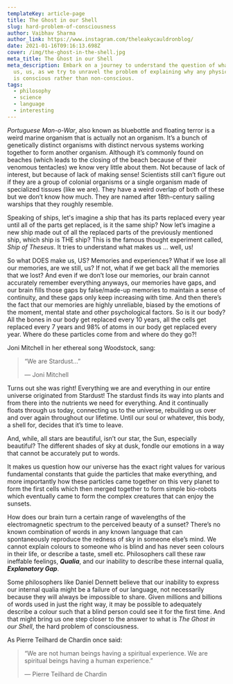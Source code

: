 ```yaml
---
templateKey: article-page
title: The Ghost in our Shell
slug: hard-problem-of-consciousness
author: Vaibhav Sharma
author_link: https://www.instagram.com/theleakycauldronblog/
date: 2021-01-16T09:16:13.698Z
cover: /img/the-ghost-in-the-shell.jpg
meta_title: The Ghost in our Shell
meta_description: Embark on a journey to understand the question of what makes
  us, us, as we try to unravel the problem of explaining why any physical state
  is conscious rather than non-conscious.
tags:
  - philosophy
  - science
  - language
  - interesting
---
```

*Portuguese Man-o-War*, also known as bluebottle and floating terror is a weird marine organism that is actually not an organism. It’s a bunch of genetically distinct organisms with distinct nervous systems working together to form another organism. Although it’s commonly found on beaches (which leads to the closing of the beach because of their venomous tentacles) we know very little about them. Not because of lack of interest, but because of lack of making sense! Scientists still can’t figure out if they are a group of colonial organisms or a single organism made of specialized tissues (like we are). They have a weird overlap of both of these but we don’t know how much. They are named after 18th-century sailing warships that they roughly resemble.

Speaking of ships, let's imagine a ship that has its parts replaced every year until all of the parts get replaced, is it the same ship? Now let’s imagine a new ship made out of all the replaced parts of the previously mentioned ship, which ship is THE ship? This is the famous thought experiment called, *Ship of Theseus*. It tries to understand what makes us … well, us! 

So what DOES make us, US? Memories and experiences? What if we lose all our memories, are we still, us? If not, what if we get back all the memories that we lost? And even if we don’t lose our memories, our brain cannot accurately remember everything anyways, our memories have gaps, and our brain fills those gaps by false/made-up memories to maintain a sense of continuity, and these gaps only keep increasing with time. And then there’s the fact that our memories are highly unreliable, biased by the emotions of the moment, mental state and other psychological factors. So is it our body? All the bones in our body get replaced every 10 years, all the cells get replaced every 7 years and 98% of atoms in our body get replaced every year. Where do these particles come from and where do they go?!

Joni Mitchell in her ethereal song Woodstock, sang:

> “We are Stardust…”
>
> ― Joni Mitchell

Turns out she was right! Everything we are and everything in our entire universe originated from Stardust! The stardust finds its way into plants and from there into the nutrients we need for everything. And it continually floats through us today, connecting us to the universe, rebuilding us over and over again throughout our lifetime. Until our soul or whatever, this body, a shell for, decides that it’s time to leave.

And, while, all stars are beautiful, isn’t our star, the Sun, especially beautiful? The different shades of sky at dusk, fondle our emotions in a way that cannot be accurately put to words. 

It makes us question how our universe has the exact right values for various fundamental constants that guide the particles that make everything, and more importantly how these particles came together on this very planet to form the first cells which then merged together to form simple bio-robots which eventually came to form the complex creatures that can enjoy the sunsets. 

How does our brain turn a certain range of wavelengths of the electromagnetic spectrum to the perceived beauty of a sunset? There’s no known combination of words in any known language that can spontaneously reproduce the redness of sky in someone else’s mind. We cannot explain colours to someone who is blind and has never seen colours in their life, or describe a taste, smell etc. Philosophers call these raw ineffable feelings, ***Qualia***, and our inability to describe these internal qualia, ***Explanatory Gap***.

Some philosophers like Daniel Dennett believe that our inability to express our internal qualia might be a failure of our language, not necessarily because they will always be impossible to share. Given millions and billions of words used in just the right way, it may be possible to adequately describe a colour such that a blind person could see it for the first time. And that might bring us one step closer to the answer to what is *The Ghost in our Shell*, the hard problem of consciousness.

As Pierre Teilhard de Chardin once said:

> “We are not human beings having a spiritual experience. We are spiritual beings having a human experience.”
>
> ― Pierre Teilhard de Chardin
